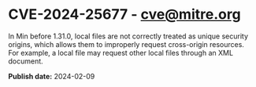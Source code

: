 # CVE-2024-25677 - cve@mitre.org

In Min before 1.31.0, local files are not correctly treated as unique security origins, which allows them to improperly request cross-origin resources. For example, a local file may request other local files through an XML document.

**Publish date:** 2024-02-09
